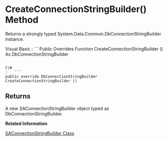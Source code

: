 <!-- loio3c1978966c5f1014b6a8893930e936c3 -->

# CreateConnectionStringBuilder\(\) Method

Returns a strongly typed System.Data.Common.DbConnectionStringBuilder instance.



Visual Basic
:   ```
Public Overrides Function CreateConnectionStringBuilder () As DbConnectionStringBuilder
```

C\#
:   ```
public override DbConnectionStringBuilder CreateConnectionStringBuilder ()
```



## Returns

A new SAConnectionStringBuilder object typed as DbConnectionStringBuilder.

**Related Information**  


[SAConnectionStringBuilder Class](saconnectionstringbuilder-class-3c14114.md "Provides a simple way to create and manage the contents of connection strings used by the SAConnection class.")

